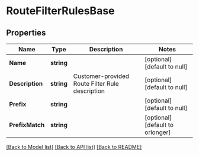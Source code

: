 # RouteFilterRulesBase

## Properties
Name | Type | Description | Notes
------------ | ------------- | ------------- | -------------
**Name** | **string** |  | [optional] [default to null]
**Description** | **string** | Customer-provided Route Filter Rule description | [optional] [default to null]
**Prefix** | **string** |  | [optional] [default to null]
**PrefixMatch** | **string** |  | [optional] [default to orlonger]

[[Back to Model list]](../README.md#documentation-for-models) [[Back to API list]](../README.md#documentation-for-api-endpoints) [[Back to README]](../README.md)

